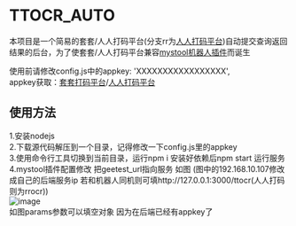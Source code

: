 # TTOCR_AUTO

本项目是一个简易的套套/人人打码平台(分支rr为[人人打码平台](http://www.rrocr.com))自动提交查询返回结果的后台，为了使套套/人人打码平台兼容[mystool机器人插件](https://github.com/Ljzd-PRO/nonebot-plugin-mystool)而诞生

使用前请修改config.js中的appkey: 'XXXXXXXXXXXXXXXXX', \
appkey获取：[套套打码平台](https://www.ttocr.com)/[人人打码平台](http://www.rrocr.com)

## 使用方法

1.安装nodejs\
2.下载源代码解压到一个目录，记得修改一下config.js里的appkey\
3.使用命令行工具切换到当前目录，运行npm i 安装好依赖后npm start 运行服务\
4.mystool插件配置修改 把geetest_url指向服务 如图 (图中的192.168.10.107修改成自己的后端服务ip 若和机器人同机则可填http://127.0.0.1:3000/ttocr(人人打码则为rrocr)) \
![image](https://github.com/Ljzd-PRO/nonebot-plugin-mystool/assets/67581432/096c06e7-6dfc-4880-94c0-2184df888b3c)\
如图params参数可以填空对象 因为在后端已经有appkey了